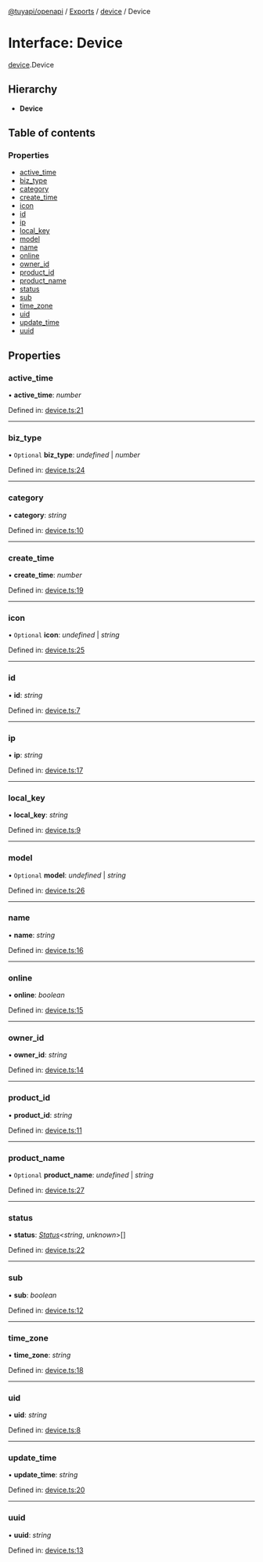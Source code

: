 [@tuyapi/openapi](../README.md) / [Exports](../modules.md) / [device](../modules/device.md) / Device

# Interface: Device

[device](../modules/device.md).Device

## Hierarchy

* **Device**

## Table of contents

### Properties

- [active\_time](device.device-1.md#active_time)
- [biz\_type](device.device-1.md#biz_type)
- [category](device.device-1.md#category)
- [create\_time](device.device-1.md#create_time)
- [icon](device.device-1.md#icon)
- [id](device.device-1.md#id)
- [ip](device.device-1.md#ip)
- [local\_key](device.device-1.md#local_key)
- [model](device.device-1.md#model)
- [name](device.device-1.md#name)
- [online](device.device-1.md#online)
- [owner\_id](device.device-1.md#owner_id)
- [product\_id](device.device-1.md#product_id)
- [product\_name](device.device-1.md#product_name)
- [status](device.device-1.md#status)
- [sub](device.device-1.md#sub)
- [time\_zone](device.device-1.md#time_zone)
- [uid](device.device-1.md#uid)
- [update\_time](device.device-1.md#update_time)
- [uuid](device.device-1.md#uuid)

## Properties

### active\_time

• **active\_time**: *number*

Defined in: [device.ts:21](https://github.com/TuyaAPI/openapi/blob/87bcf4d/src/device.ts#L21)

___

### biz\_type

• `Optional` **biz\_type**: *undefined* \| *number*

Defined in: [device.ts:24](https://github.com/TuyaAPI/openapi/blob/87bcf4d/src/device.ts#L24)

___

### category

• **category**: *string*

Defined in: [device.ts:10](https://github.com/TuyaAPI/openapi/blob/87bcf4d/src/device.ts#L10)

___

### create\_time

• **create\_time**: *number*

Defined in: [device.ts:19](https://github.com/TuyaAPI/openapi/blob/87bcf4d/src/device.ts#L19)

___

### icon

• `Optional` **icon**: *undefined* \| *string*

Defined in: [device.ts:25](https://github.com/TuyaAPI/openapi/blob/87bcf4d/src/device.ts#L25)

___

### id

• **id**: *string*

Defined in: [device.ts:7](https://github.com/TuyaAPI/openapi/blob/87bcf4d/src/device.ts#L7)

___

### ip

• **ip**: *string*

Defined in: [device.ts:17](https://github.com/TuyaAPI/openapi/blob/87bcf4d/src/device.ts#L17)

___

### local\_key

• **local\_key**: *string*

Defined in: [device.ts:9](https://github.com/TuyaAPI/openapi/blob/87bcf4d/src/device.ts#L9)

___

### model

• `Optional` **model**: *undefined* \| *string*

Defined in: [device.ts:26](https://github.com/TuyaAPI/openapi/blob/87bcf4d/src/device.ts#L26)

___

### name

• **name**: *string*

Defined in: [device.ts:16](https://github.com/TuyaAPI/openapi/blob/87bcf4d/src/device.ts#L16)

___

### online

• **online**: *boolean*

Defined in: [device.ts:15](https://github.com/TuyaAPI/openapi/blob/87bcf4d/src/device.ts#L15)

___

### owner\_id

• **owner\_id**: *string*

Defined in: [device.ts:14](https://github.com/TuyaAPI/openapi/blob/87bcf4d/src/device.ts#L14)

___

### product\_id

• **product\_id**: *string*

Defined in: [device.ts:11](https://github.com/TuyaAPI/openapi/blob/87bcf4d/src/device.ts#L11)

___

### product\_name

• `Optional` **product\_name**: *undefined* \| *string*

Defined in: [device.ts:27](https://github.com/TuyaAPI/openapi/blob/87bcf4d/src/device.ts#L27)

___

### status

• **status**: [*Status*](device.status.md)<*string*, *unknown*\>[]

Defined in: [device.ts:22](https://github.com/TuyaAPI/openapi/blob/87bcf4d/src/device.ts#L22)

___

### sub

• **sub**: *boolean*

Defined in: [device.ts:12](https://github.com/TuyaAPI/openapi/blob/87bcf4d/src/device.ts#L12)

___

### time\_zone

• **time\_zone**: *string*

Defined in: [device.ts:18](https://github.com/TuyaAPI/openapi/blob/87bcf4d/src/device.ts#L18)

___

### uid

• **uid**: *string*

Defined in: [device.ts:8](https://github.com/TuyaAPI/openapi/blob/87bcf4d/src/device.ts#L8)

___

### update\_time

• **update\_time**: *string*

Defined in: [device.ts:20](https://github.com/TuyaAPI/openapi/blob/87bcf4d/src/device.ts#L20)

___

### uuid

• **uuid**: *string*

Defined in: [device.ts:13](https://github.com/TuyaAPI/openapi/blob/87bcf4d/src/device.ts#L13)
